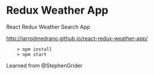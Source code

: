 # Redux Weather App

React Redux Weather Search App

http://jarrodmedrano.github.io/react-redux-weather-app/

```
	> npm install
	> npm start
```

Learned from @StephenGrider